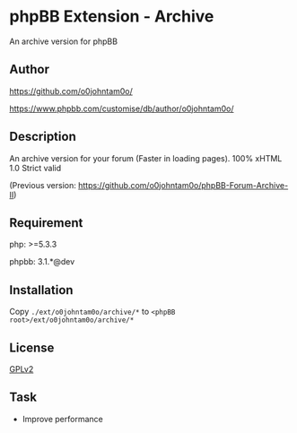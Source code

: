 phpBB Extension - Archive
=======================

An archive version for phpBB

## Author

https://github.com/o0johntam0o/

https://www.phpbb.com/customise/db/author/o0johntam0o/

## Description

An archive version for your forum (Faster in loading pages). 100% xHTML 1.0 Strict valid

(Previous version: https://github.com/o0johntam0o/phpBB-Forum-Archive-II)

## Requirement

php: >=5.3.3

phpbb: 3.1.*@dev

## Installation

Copy ```./ext/o0johntam0o/archive/*``` to ```<phpBB root>/ext/o0johntam0o/archive/*```

## License

[GPLv2](license.txt)

## Task

* Improve performance